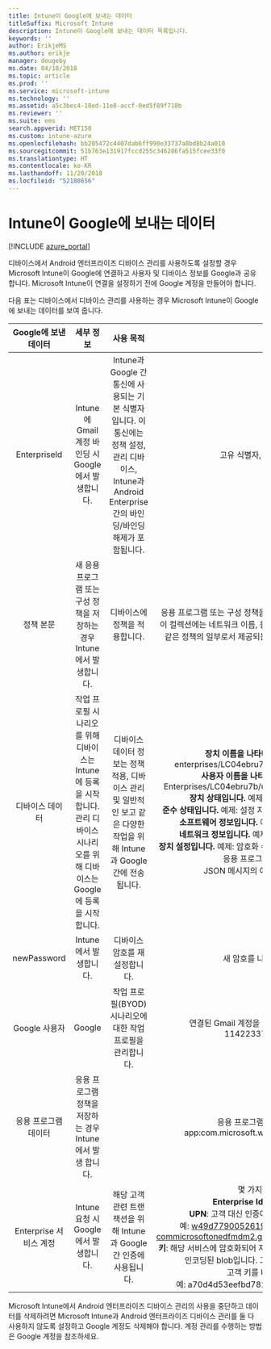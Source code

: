 ```yaml
---
title: Intune이 Google에 보내는 데이터
titleSuffix: Microsoft Intune
description: Intune이 Google에 보내는 데이터 목록입니다.
keywords: ''
author: ErikjeMS
ms.author: erikje
manager: dougeby
ms.date: 04/18/2018
ms.topic: article
ms.prod: ''
ms.service: microsoft-intune
ms.technology: ''
ms.assetid: a5c3bec4-18ed-11e8-accf-0ed5f89f718b
ms.reviewer: ''
ms.suite: ems
search.appverid: MET150
ms.custom: intune-azure
ms.openlocfilehash: bb205472c4407dab6ff990e33737a8bd8b24a010
ms.sourcegitcommit: 51b763e131917fccd255c346286fa515fcee33f0
ms.translationtype: HT
ms.contentlocale: ko-KR
ms.lasthandoff: 11/20/2018
ms.locfileid: "52188656"
---
```

# <a name="data-intune-sends-to-google"></a>Intune이 Google에 보내는 데이터

[!INCLUDE [azure_portal](./includes/azure_portal.md)]

디바이스에서 Android 엔터프라이즈 디바이스 관리를 사용하도록 설정할 경우 Microsoft Intune이 Google에 연결하고 사용자 및 디바이스 정보를 Google과 공유합니다. Microsoft Intune이 연결을 설정하기 전에 Google 계정을 만들어야 합니다.

다음 표는 디바이스에서 디바이스 관리를 사용하는 경우 Microsoft Intune이 Google에 보내는 데이터를 보여 줍니다.


| Google에 보낸 데이터 | 세부 정보 | 사용 목적 | 예제 |
|:---:|:---:|:---:|:---:|
| EnterpriseId | Intune에 Gmail 계정 바인딩 시 Google에서 발생합니다. | Intune과 Google 간 통신에 사용되는 기본 식별자입니다.  이 통신에는 정책 설정, 관리 디바이스, Intune과 Android Enterprise 간의 바인딩/바인딩 해제가 포함됩니다. | 고유 식별자, 형식 예: LC04eik8a6 |
| 정책 본문 | 새 응용 프로그램 또는 구성 정책을 저장하는 경우 Intune에서 발생합니다. | 디바이스에 정책을 적용합니다. | 응용 프로그램 또는 구성 정책을 위해 구성된 모든 설정의 컬렉션입니다. 이 컬렉션에는 네트워크 이름, 응용 프로그램 이름, 응용 프로그램별 설정 같은 정책의 일부로서 제공되는 경우 고객 정보를 포함할 수 있습니다. |
| 디바이스 데이터 | 작업 프로필 시나리오를 위해 디바이스는 Intune에 등록을 시작합니다. 관리 디바이스 시나리오를 위해 디바이스는 Google에 등록을 시작합니다. | 디바이스 데이터 정보는 정책 적용, 디바이스 관리 및 일반적인 보고 같은 다양한 작업을 위해 Intune과 Google 간에 전송됩니다. | **장치 이름을 나타내는 고유 식별자입니다.** 예: enterprises/LC04ebru7b/devices/3592d971168f9ae4<br>**사용자 이름을 나타내는 고유 식별자입니다.** 예: Enterprises/LC04ebru7b/users/116838519924207449711<br>**장치 상태입니다.** 예제: 활성, 사용하지 않음, 프로비전.<br>**준수 상태입니다.** 예제: 설정 지원되지 않음, 누락된 필수 응용 프로그램<br>**소프트웨어 정보입니다.** 예제: 소프트웨어 버전 및 패치 수준.<br>**네트워크 정보입니다.** 예제: IMEI, MEID, WifiMacAddress<br>**장치 설정입니다.** 예제: 암호화 수준에 대한 정보 및 장치가 알려지지 않은 응용 프로그램을 허용하는지 여부.<br> JSON 메시지의 예제는 아래를 참조하십시오. |
| newPassword | Intune에서 발생합니다. | 디바이스 암호를 재설정합니다. | 새 암호를 나타내는 문자열입니다. |
| Google 사용자 | Google | 작업 프로필(BYOD) 시나리오에 대한 작업 프로필을 관리합니다. | 연결된 Gmail 계정을 나타내는 고유 식별자입니다. 예: 114223373813435875042 |
| 응용 프로그램 데이터 | 응용 프로그램 정책을 저장하는 경우 Intune에서 발생 합니다. |  | 응용 프로그램 이름 문자열입니다. 예: app:com.microsoft.windowsintune.companyportal |
| Enterprise 서비스 계정 | Intune 요청 시 Google에서 발생합니다. | 해당 고객 관련 트랜잭션을 위해 Intune과 Google 간 인증에 사용됩니다. | 몇 가지 파트가 있습니다.<br> **Enterprise Id**: 이전에 문서화됐습니다.<br>**UPN**: 고객 대신 인증에 사용된 UPN을 생성 했습니다.<br>예: w49d77900526190e26708c31c9e8a0@pfwp-commicrosoftonedfmdm2.google.com.iam.gserviceaccount.com<br>**키**: 해당 서비스에 암호화되어 저장되고 인증 요청에 사용되는 Base64로 인코딩된 blob입니다. 그러나 이것이 blob의 모습입니다.<br> 고객 키를 나타내는 고유 식별자<br>예: a70d4d53eefbd781ce7ad6a6495c65eb15e74f1f |


Microsoft Intune에서 Android 엔터프라이즈 디바이스 관리의 사용을 중단하고 데이터를 삭제하려면 Microsoft Intune과 Android 엔터프라이즈 디바이스 관리를 둘 다 사용하지 않도록 설정하고 Google 계정도 삭제해야 합니다. 계정 관리를 수행하는 방법은 Google 계정을 참조하세요.


